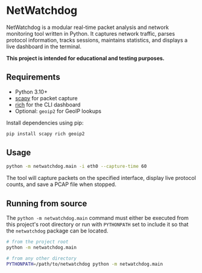 # NetWatchdog

NetWatchdog is a modular real-time packet analysis and network monitoring tool
written in Python. It captures network traffic, parses protocol information,
tracks sessions, maintains statistics, and displays a live dashboard in the
terminal.

**This project is intended for educational and testing purposes.**

## Requirements

- Python 3.10+
- [scapy](https://scapy.net/) for packet capture
- [rich](https://rich.readthedocs.io/) for the CLI dashboard
- Optional: `geoip2` for GeoIP lookups

Install dependencies using pip:

```bash
pip install scapy rich geoip2
```

## Usage

```bash
python -m netwatchdog.main -i eth0 --capture-time 60
```

The tool will capture packets on the specified interface, display live protocol
counts, and save a PCAP file when stopped.

## Running from source

The `python -m netwatchdog.main` command must either be executed from this
project's root directory or run with `PYTHONPATH` set to include it so that the
`netwatchdog` package can be located.

```bash
# from the project root
python -m netwatchdog.main

# from any other directory
PYTHONPATH=/path/to/netwatchdog python -m netwatchdog.main
```
